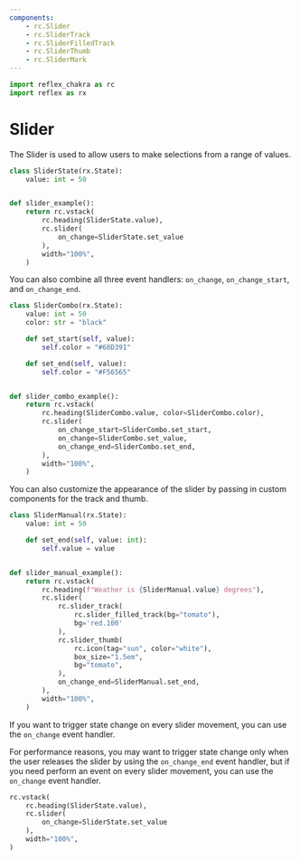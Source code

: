 ```yaml
---
components:
    - rc.Slider
    - rc.SliderTrack
    - rc.SliderFilledTrack
    - rc.SliderThumb
    - rc.SliderMark
---
```


```python exec
import reflex_chakra as rc
import reflex as rx
```

# Slider

The Slider is used to allow users to make selections from a range of values.

```python demo exec
class SliderState(rx.State):
    value: int = 50


def slider_example():
    return rc.vstack(
        rc.heading(SliderState.value),
        rc.slider(
            on_change=SliderState.set_value
        ),
        width="100%",
    )
```

You can also combine all three event handlers: `on_change`, `on_change_start`, and `on_change_end`.

```python demo exec
class SliderCombo(rx.State):
    value: int = 50
    color: str = "black"

    def set_start(self, value):
        self.color = "#68D391" 

    def set_end(self, value):
        self.color = "#F56565" 


def slider_combo_example():
    return rc.vstack(
        rc.heading(SliderCombo.value, color=SliderCombo.color),
        rc.slider(
            on_change_start=SliderCombo.set_start,
            on_change=SliderCombo.set_value,
            on_change_end=SliderCombo.set_end,
        ),
        width="100%",
    )
```

You can also customize the appearance of the slider by passing in custom components for the track and thumb.

```python demo exec
class SliderManual(rx.State):
    value: int = 50

    def set_end(self, value: int):
        self.value = value


def slider_manual_example():
    return rc.vstack( 
        rc.heading(f"Weather is {SliderManual.value} degrees"),
        rc.slider(
            rc.slider_track(
                rc.slider_filled_track(bg="tomato"),
                bg='red.100'
            ),
            rc.slider_thumb(
                rc.icon(tag="sun", color="white"),
                box_size="1.5em",
                bg="tomato",
            ),
            on_change_end=SliderManual.set_end,
        ),
        width="100%",
    )
```

If you want to trigger state change on every slider movement, you can use the `on_change` event handler.

For performance reasons, you may want to trigger state change only when the user releases the slider by using the `on_change_end` event handler, but if you need perform an event on every slider movement, you can use the `on_change` event handler.

```python demo
rc.vstack(
    rc.heading(SliderState.value),
    rc.slider(
        on_change=SliderState.set_value
    ),
    width="100%",
)
```
